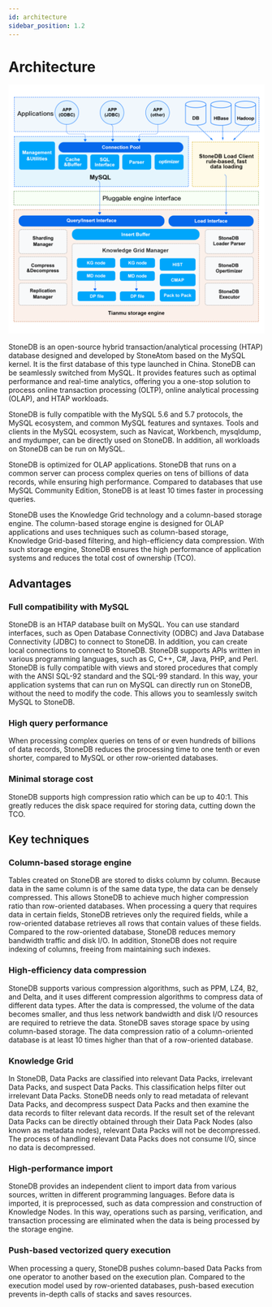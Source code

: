 ```yaml
---
id: architecture
sidebar_position: 1.2
---
```


# Architecture

![StoneDB_V1.0](./stonedb-architecture-V1.png)

StoneDB is an open-source hybrid transaction/analytical processing (HTAP) database designed and developed by StoneAtom based on the MySQL kernel. It is the first database of this type launched in China. StoneDB can be seamlessly switched from MySQL. It provides features such as optimal performance and real-time analytics, offering you a one-stop solution to process online transaction processing (OLTP), online analytical processing (OLAP), and HTAP workloads.

StoneDB is fully compatible with the MySQL 5.6 and 5.7 protocols, the MySQL ecosystem, and common MySQL features and syntaxes. Tools and clients in the MySQL ecosystem, such as Navicat, Workbench, mysqldump, and mydumper, can be directly used on StoneDB. In addition, all workloads on StoneDB can be run on MySQL.

StoneDB is optimized for OLAP applications. StoneDB that runs on a common server can process complex queries on tens of billions of data records, while ensuring high performance. Compared to databases that use MySQL Community Edition, StoneDB is at least 10 times faster in processing queries.

StoneDB uses the Knowledge Grid technology and a column-based storage engine. The column-based storage engine is designed for OLAP applications and uses techniques such as column-based storage, Knowledge Grid-based filtering, and high-efficiency data compression. With such storage engine, StoneDB ensures the high performance of application systems and reduces the total cost of ownership (TCO).
## Advantages
### Full compatibility with MySQL
StoneDB is an HTAP database built on MySQL. You can use standard interfaces, such as Open Database Connectivity (ODBC) and Java Database Connectivity (JDBC) to connect to StoneDB. In addition, you can create local connections to connect to StoneDB. StoneDB supports APIs written in various programming languages, such as C, C++, C#, Java, PHP, and Perl. StoneDB is fully compatible with views and stored procedures that comply with the ANSI SQL-92 standard and the SQL-99 standard. In this way, your application systems that can run on MySQL can directly run on StoneDB, without the need to modify the code. This allows you to seamlessly switch MySQL to StoneDB.
### High query performance
When processing complex queries on tens of or even hundreds of billions of data records, StoneDB reduces the processing time to one tenth or even shorter, compared to MySQL or other row-oriented databases.
### Minimal storage cost
StoneDB supports high compression ratio which can be up to 40:1. This greatly reduces the disk space required for storing data, cutting down the TCO.
## Key techniques
### Column-based storage engine
Tables created on StoneDB are stored to disks column by column. Because data in the same column is of the same data type, the data can be densely compressed. This allows StoneDB to achieve much higher compression ratio than row-oriented databases. When processing a query that requires data in certain fields, StoneDB retrieves only the required fields, while a row-oriented database retrieves all rows that contain values of these fields. Compared to the row-oriented database, StoneDB reduces memory bandwidth traffic and disk I/O. In addition, StoneDB does not require indexing of columns, freeing from maintaining such indexes.
### High-efficiency data compression
StoneDB supports various compression algorithms, such as PPM, LZ4, B2, and Delta, and it uses different compression algorithms to compress data of different data types. After the data is compressed, the volume of the data becomes smaller, and thus less network bandwidth and disk I/O resources are required to retrieve the data. StoneDB saves storage space by using column-based storage. The data compression ratio of a column-oriented database is at least 10 times higher than that of a row-oriented database. 
### Knowledge Grid
In StoneDB, Data Packs are classified into relevant Data Packs, irrelevant Data Packs, and suspect Data Packs. This classification helps filter out irrelevant Data Packs. StoneDB needs only to read metadata of relevant Data Packs, and decompress suspect Data Packs and then examine the data records to filter relevant data records. If the result set of the relevant Data Packs can be directly obtained through their Data Pack Nodes (also known as metadata nodes), relevant Data Packs will not be decompressed. The process of handling relevant Data Packs does not consume I/O, since no data is decompressed.
### High-performance import
StoneDB provides an independent client to import data from various sources, written in different programming languages. Before data is imported, it is preprocessed, such as data compression and construction of Knowledge Nodes. In this way, operations such as parsing, verification, and transaction processing are eliminated when the data is being processed by the storage engine.
### Push-based vectorized query execution
When processing a query, StoneDB pushes column-based Data Packs from one operator to another based on the execution plan. Compared to the execution model used by row-oriented databases, push-based execution prevents in-depth calls of stacks and saves resources.